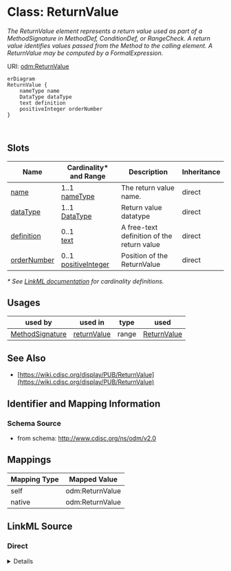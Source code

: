 # Class: ReturnValue

_The ReturnValue element represents a return value used as part of a MethodSignature in MethodDef, ConditionDef, or RangeCheck. A return value identifies values passed from the Method to the calling element. A ReturnValue may be computed by a FormalExpression._




URI: [odm:ReturnValue](http://www.cdisc.org/ns/odm/v2.0/ReturnValue)


```mermaid
erDiagram
ReturnValue {
    nameType name  
    DataType dataType  
    text definition  
    positiveInteger orderNumber  
}



```



<!-- no inheritance hierarchy -->


## Slots

| Name | Cardinality* and Range | Description | Inheritance |
| ---  | --- | --- | --- |
| [name](name.md) | 1..1 <br/> [nameType](nameType.md) | The return value name. | direct |
| [dataType](dataType.md) | 1..1 <br/> [DataType](DataType.md) | Return value datatype | direct |
| [definition](definition.md) | 0..1 <br/> [text](text.md) | A free-text definition of the return value | direct |
| [orderNumber](orderNumber.md) | 0..1 <br/> [positiveInteger](positiveInteger.md) | Position of the ReturnValue | direct |

_* See [LinkML documentation](https://linkml.io/linkml/schemas/slots.html#slot-cardinality) for cardinality definitions._




## Usages

| used by | used in | type | used |
| ---  | --- | --- | --- |
| [MethodSignature](MethodSignature.md) | [returnValue](returnValue.md) | range | [ReturnValue](ReturnValue.md) |






## See Also

* [https://wiki.cdisc.org/display/PUB/ReturnValue](https://wiki.cdisc.org/display/PUB/ReturnValue)

## Identifier and Mapping Information







### Schema Source


* from schema: http://www.cdisc.org/ns/odm/v2.0





## Mappings

| Mapping Type | Mapped Value |
| ---  | ---  |
| self | odm:ReturnValue |
| native | odm:ReturnValue |





## LinkML Source

<!-- TODO: investigate https://stackoverflow.com/questions/37606292/how-to-create-tabbed-code-blocks-in-mkdocs-or-sphinx -->

### Direct

<details>
```yaml
name: ReturnValue
description: The ReturnValue element represents a return value used as part of a MethodSignature
  in MethodDef, ConditionDef, or RangeCheck. A return value identifies values passed
  from the Method to the calling element. A ReturnValue may be computed by a FormalExpression.
from_schema: http://www.cdisc.org/ns/odm/v2.0
see_also:
- https://wiki.cdisc.org/display/PUB/ReturnValue
rank: 1000
slots:
- name
- dataType
- definition
- orderNumber
slot_usage:
  name:
    name: name
    description: The return value name.
    comments:
    - 'Required

      range: name'
    domain_of:
    - Alias
    - MetaDataVersion
    - Standard
    - StudyEventGroupDef
    - StudyEventDef
    - ItemGroupDef
    - Class
    - SubClass
    - SourceItem
    - Resource
    - ItemDef
    - CodeList
    - MethodDef
    - Parameter
    - ReturnValue
    - ConditionDef
    - StudyObjective
    - StudyEndPoint
    - StudyTargetPopulation
    - StudyEstimand
    - Arm
    - Epoch
    - StudyTiming
    - TransitionTimingConstraint
    - AbsoluteTimingConstraint
    - RelativeTimingConstraint
    - DurationTimingConstraint
    - WorkflowDef
    - Transition
    - Branching
    - Criterion
    - Organization
    - Location
    - Query
    range: nameType
    required: true
  dataType:
    name: dataType
    description: Return value datatype
    comments:
    - 'Required

      enum values: (text | integer | decimal | float | double | date | time | datetime
      | string | boolean | double | hexBinary | base64Binary | hexFloat | base64Float
      | partialDate | partialTime | partialDatetime | durationDatetime | intervalDatetime
      | incompleteDatetime | incompleteDate | incompleteTime | URI )'
    domain_of:
    - ItemDef
    - CodeList
    - Parameter
    - ReturnValue
    range: DataType
    required: true
  definition:
    name: definition
    description: A free-text definition of the return value
    comments:
    - 'Optional

      range: text'
    domain_of:
    - ItemDef
    - Parameter
    - ReturnValue
    range: text
  orderNumber:
    name: orderNumber
    description: Position of the ReturnValue
    comments:
    - 'Optional

      range: positiveInteger'
    domain_of:
    - StudyEventGroupRef
    - StudyEventRef
    - ItemGroupRef
    - ItemRef
    - CodeListItem
    - Parameter
    - ReturnValue
    - StudyEndPointRef
    range: positiveInteger
class_uri: odm:ReturnValue

```
</details>

### Induced

<details>
```yaml
name: ReturnValue
description: The ReturnValue element represents a return value used as part of a MethodSignature
  in MethodDef, ConditionDef, or RangeCheck. A return value identifies values passed
  from the Method to the calling element. A ReturnValue may be computed by a FormalExpression.
from_schema: http://www.cdisc.org/ns/odm/v2.0
see_also:
- https://wiki.cdisc.org/display/PUB/ReturnValue
rank: 1000
slot_usage:
  name:
    name: name
    description: The return value name.
    comments:
    - 'Required

      range: name'
    domain_of:
    - Alias
    - MetaDataVersion
    - Standard
    - StudyEventGroupDef
    - StudyEventDef
    - ItemGroupDef
    - Class
    - SubClass
    - SourceItem
    - Resource
    - ItemDef
    - CodeList
    - MethodDef
    - Parameter
    - ReturnValue
    - ConditionDef
    - StudyObjective
    - StudyEndPoint
    - StudyTargetPopulation
    - StudyEstimand
    - Arm
    - Epoch
    - StudyTiming
    - TransitionTimingConstraint
    - AbsoluteTimingConstraint
    - RelativeTimingConstraint
    - DurationTimingConstraint
    - WorkflowDef
    - Transition
    - Branching
    - Criterion
    - Organization
    - Location
    - Query
    range: nameType
    required: true
  dataType:
    name: dataType
    description: Return value datatype
    comments:
    - 'Required

      enum values: (text | integer | decimal | float | double | date | time | datetime
      | string | boolean | double | hexBinary | base64Binary | hexFloat | base64Float
      | partialDate | partialTime | partialDatetime | durationDatetime | intervalDatetime
      | incompleteDatetime | incompleteDate | incompleteTime | URI )'
    domain_of:
    - ItemDef
    - CodeList
    - Parameter
    - ReturnValue
    range: DataType
    required: true
  definition:
    name: definition
    description: A free-text definition of the return value
    comments:
    - 'Optional

      range: text'
    domain_of:
    - ItemDef
    - Parameter
    - ReturnValue
    range: text
  orderNumber:
    name: orderNumber
    description: Position of the ReturnValue
    comments:
    - 'Optional

      range: positiveInteger'
    domain_of:
    - StudyEventGroupRef
    - StudyEventRef
    - ItemGroupRef
    - ItemRef
    - CodeListItem
    - Parameter
    - ReturnValue
    - StudyEndPointRef
    range: positiveInteger
attributes:
  name:
    name: name
    description: The return value name.
    comments:
    - 'Required

      range: name'
    from_schema: http://www.cdisc.org/ns/odm/v2.0
    rank: 1000
    alias: name
    owner: ReturnValue
    domain_of:
    - Alias
    - MetaDataVersion
    - Standard
    - StudyEventGroupDef
    - StudyEventDef
    - ItemGroupDef
    - Class
    - SubClass
    - SourceItem
    - Resource
    - ItemDef
    - CodeList
    - MethodDef
    - Parameter
    - ReturnValue
    - ConditionDef
    - StudyObjective
    - StudyEndPoint
    - StudyTargetPopulation
    - StudyEstimand
    - Arm
    - Epoch
    - StudyTiming
    - TransitionTimingConstraint
    - AbsoluteTimingConstraint
    - RelativeTimingConstraint
    - DurationTimingConstraint
    - WorkflowDef
    - Transition
    - Branching
    - Criterion
    - Organization
    - Location
    - Query
    range: nameType
    required: true
  dataType:
    name: dataType
    description: Return value datatype
    comments:
    - 'Required

      enum values: (text | integer | decimal | float | double | date | time | datetime
      | string | boolean | double | hexBinary | base64Binary | hexFloat | base64Float
      | partialDate | partialTime | partialDatetime | durationDatetime | intervalDatetime
      | incompleteDatetime | incompleteDate | incompleteTime | URI )'
    from_schema: http://www.cdisc.org/ns/odm/v2.0
    rank: 1000
    alias: dataType
    owner: ReturnValue
    domain_of:
    - ItemDef
    - CodeList
    - Parameter
    - ReturnValue
    range: DataType
    required: true
  definition:
    name: definition
    description: A free-text definition of the return value
    comments:
    - 'Optional

      range: text'
    from_schema: http://www.cdisc.org/ns/odm/v2.0
    rank: 1000
    alias: definition
    owner: ReturnValue
    domain_of:
    - ItemDef
    - Parameter
    - ReturnValue
    range: text
  orderNumber:
    name: orderNumber
    description: Position of the ReturnValue
    comments:
    - 'Optional

      range: positiveInteger'
    from_schema: http://www.cdisc.org/ns/odm/v2.0
    rank: 1000
    alias: orderNumber
    owner: ReturnValue
    domain_of:
    - StudyEventGroupRef
    - StudyEventRef
    - ItemGroupRef
    - ItemRef
    - CodeListItem
    - Parameter
    - ReturnValue
    - StudyEndPointRef
    range: positiveInteger
class_uri: odm:ReturnValue

```
</details>